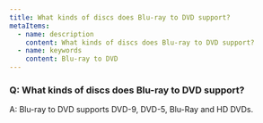 ```yaml
---
title: What kinds of discs does Blu-ray to DVD support?
metaItems:
  - name: description
    content: What kinds of discs does Blu-ray to DVD support?
  - name: keywords
    content: Blu-ray to DVD
---
```


### Q: What kinds of discs does Blu-ray to DVD support?

A: Blu-ray to DVD supports DVD-9, DVD-5, Blu-Ray and HD DVDs.